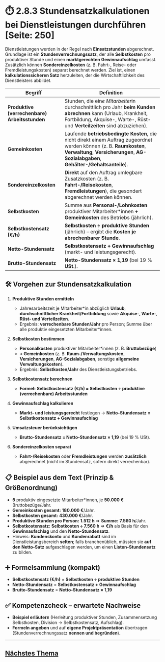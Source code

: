 # ⏱️ 2.8.3 Stundensatzkalkulationen bei Dienstleistungen durchführen [Seite: 250]

Dienstleistungen werden in der Regel nach **Einsatzstunden** abgerechnet. Grundlage ist ein **Stundenverrechnungssatz**, der alle **Selbstkosten** pro produktiver Stunde und einen **marktgerechten Gewinnaufschlag** umfasst. Zusätzlich können **Sondereinzelkosten** (z. B. Fahrt-, Reise- oder Fremdleistungskosten) separat berechnet werden. Ziel ist, einen **kalkulationssicheren Satz** herzuleiten, der die Wirtschaftlichkeit des Dienstleisters abbildet.

| Begriff                                       | Definition                                                                                                                                                                                                    |
| --------------------------------------------- | ------------------------------------------------------------------------------------------------------------------------------------------------------------------------------------------------------------- |
| **Produktive (verrechenbare) Arbeitsstunden** | Stunden, die ein*e Mitarbeiter*in durchschnittlich pro Jahr **beim Kunden abrechnen** kann (Urlaub, Krankheit, Fortbildung, Akquise-, Warte-, Rüst- und **Verteilzeiten** sind abzuziehen).                   |
| **Gemeinkosten**                              | Laufende **betriebsbedingte Kosten**, die nicht direkt einem Auftrag zugeordnet werden können (z. B. **Raumkosten**, **Verwaltung**, **Versicherungen**, **AG-Sozialabgaben**, **Gehälter-/Gehaltsanteile**). |
| **Sondereinzelkosten**                        | **Direkt** auf den Auftrag umlegbare Zusatzkosten (z. B. **Fahrt-/Reisekosten**, **Fremdleistungen**), die gesondert abgerechnet werden können.                                                               |
| **Selbstkosten**                              | Summe aus **Personal-/Lohnkosten** produktiver Mitarbeiter*innen **+** **Gemeinkosten** des Betriebs (jährlich).                                                                                              |
| **Selbstkostensatz (€/h)**                    | **Selbstkosten ÷ produktive Stunden** (jährlich) – ergibt die **Kosten je abrechenbarer Stunde**.                                                                                                             |
| **Netto-Stundensatz**                         | **Selbstkostensatz + Gewinnaufschlag** (markt- und leistungsgerecht).                                                                                                                                         |
| **Brutto-Stundensatz**                        | **Netto-Stundensatz × 1,19** (bei 19 % **USt.**).                                                                                                                                                             |

## 🛠️ Vorgehen zur Stundensatzkalkulation

1. **Produktive Stunden ermitteln**

   * Jahresarbeitszeit je Mitarbeiter*in abzüglich **Urlaub**, **durchschnittlicher Krankheit/Fortbildung** sowie **Akquise-, Warte-, Rüst- und Verteilzeiten**.
   * Ergebnis: **verrechenbare Stunden/Jahr** pro Person; Summe über alle produktiv eingesetzten Mitarbeiter*innen.

2. **Selbstkosten bestimmen**

   * **Personalkosten** produktiver Mitarbeiter*innen (z. B. **Bruttobezüge**)
   * **+ Gemeinkosten** (z. B. **Raum-/Verwaltungskosten**, **Versicherungen**, **AG-Sozialabgaben**, sonstige **allgemeine Verwaltungskosten**).
   * Ergebnis: **Selbstkosten/Jahr** des Dienstleistungsbetriebs.

3. **Selbstkostensatz berechnen**

   * **Formel:**
     **Selbstkostensatz (€/h) = Selbstkosten ÷ produktive (verrechenbare) Arbeitsstunden**

4. **Gewinnaufschlag kalkulieren**

   * **Markt- und leistungsgerecht** festlegen → **Netto-Stundensatz = Selbstkostensatz + Gewinnaufschlag**

5. **Umsatzsteuer berücksichtigen**

   * **Brutto-Stundensatz = Netto-Stundensatz × 1,19** (bei 19 % USt).

6. **Sondereinzelkosten separat**

   * **Fahrt-/Reisekosten** oder **Fremdleistungen** werden **zusätzlich** abgerechnet (nicht im Stundensatz, sofern direkt verrechenbar).

## 📋 Beispiel aus dem Text (Prinzip & Größenordnung)

* **5** produktiv eingesetzte Mitarbeiter*innen, je **50.000 €** Bruttobezüge/Jahr.
* **Gemeinkosten gesamt:** **180.000 €**/Jahr.
* **Selbstkosten gesamt:** **430.000 €**/Jahr.
* **Produktive Stunden pro Person:** **1.512 h** ⇒ **Summe:** **7.560 h**/Jahr.
* **Selbstkostensatz:** **Selbstkosten ÷ 7.560 h** ⇒ **€/h** als Basis für den **Gewinnaufschlag** und den **Netto-Stundensatz**.
* Hinweis: **Kundenskonto** und **Kundenrabatt** sind im Dienstleistungsbereich **selten**; falls branchenüblich, müssten sie **auf den Netto-Satz** aufgeschlagen werden, um einen **Listen-Stundensatz** zu bilden.

## ➕ Formelsammlung (kompakt)

* **Selbstkostensatz (€/h)** = **Selbstkosten ÷ produktive Stunden**
* **Netto-Stundensatz** = **Selbstkostensatz + Gewinnaufschlag**
* **Brutto-Stundensatz** = **Netto-Stundensatz × 1,19**

## ✅ Kompetenzcheck – erwartete Nachweise

* **Beispiel erläutern** (Herleitung produktiver Stunden, Zusammensetzung Selbstkosten, Division → Selbstkostensatz, Aufschlag).
* **Formeln angeben** und auf **eigene Projektpräsentation** übertragen (Stundenverrechnungssatz **nennen und begründen**).


---

## [Nächstes Thema](./2.8.4_Stundensatzkalkulationen_bei_Dienstleistungen_durchfuehren.md)